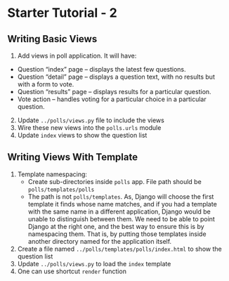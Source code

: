 # Starter Tutorial - 2

## Writing Basic Views
1. Add views in poll application. It will have:
- Question “index” page – displays the latest few questions.
- Question “detail” page – displays a question text, with no results but with a form to vote.
- Question “results” page – displays results for a particular question.
- Vote action – handles voting for a particular choice in a particular question.
2. Update `../polls/views.py` file to include the views
3. Wire these new views into the `polls.urls` module
4. Update `index` views to show the question list 

## Writing Views With Template
1. Template namespacing:
   - Create sub-directories inside `polls` app. File path should be `polls/templates/polls`
   - The path is not `polls/templates`. As, Django will choose the first template it finds whose name matches, and if you had a template with the same name in a different application, Django would be unable to distinguish between them. We need to be able to point Django at the right one, and the best way to ensure this is by namespacing them. That is, by putting those templates inside another directory named for the application itself.
2. Create a file named `../polls/templates/polls/index.html` to show the question list
3. Update `../polls/views.py` to load the `index` template
4. One can use shortcut `render` function